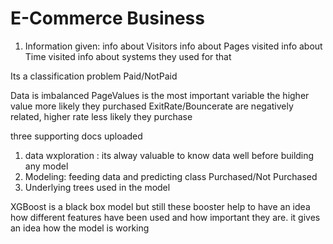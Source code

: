 # E-Commerce Business
1. Information given:
 info about Visitors
 info about Pages visited
 info about Time visited
 info about systems they used for that
 
 Its a classification problem Paid/NotPaid
 
 Data is imbalanced
 PageValues is the most important variable the higher value more likely they purchased
 ExitRate/Bouncerate are negatively related, higher rate less likely they purchase
 
 three supporting docs uploaded
 1. data wxploration : its alway valuable to know data well before building any model
 2. Modeling: feeding data and predicting class Purchased/Not Purchased
 3. Underlying trees used in the model 
 
 XGBoost is a black box model but still these booster help to have an idea how different features have been used
 and how important they are. it gives an idea how the model is working 

